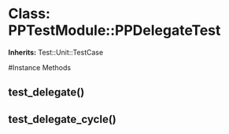 # Class: PPTestModule::PPDelegateTest
**Inherits:** Test::Unit::TestCase
    




#Instance Methods
## test_delegate() [](#method-i-test_delegate)

## test_delegate_cycle() [](#method-i-test_delegate_cycle)

